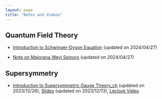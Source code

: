 ```yaml
---
layout: page
title: "Notes and Videos"
---
```

## Quantum Field Theory
 - [Introduction to Schwinger-Dyson Equation](Schwinger-Dyson_Equation.pdf) (updated on 2024/04/27)
 
 - [Note on Majorana Weyl Spinors](Majorana-Weyl_Spinor.pdf) (updated on 2024/04/27)
 
## Supersymmetry
 - [Introduction to Supersymmetric Gauge Theory_ch](SUSYGAUGE.pdf) (updated on 2023/12/26), [Slides](Supersymmetric_Gauge_Theory.pdf) (updated on 2023/12/13), [Lecture Video](https://www.bilibili.com/video/BV1FG411e7wT/?spm_id_from=333.999.0.0)
